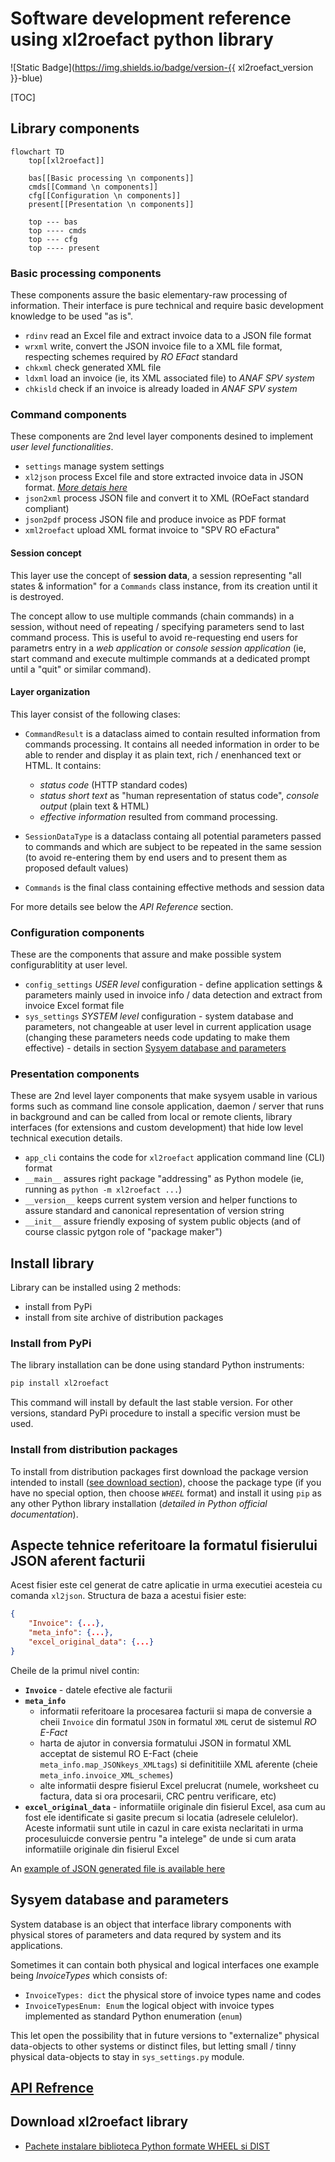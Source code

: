 <!-- NOTE:
- This is the general technical design for `xl2roefact python library` component
- The DLD doc is a tech desc of every module, functions
-->


# Software development reference using xl2roefact python library

![Static Badge](https://img.shields.io/badge/version-{{ xl2roefact_version }}-blue)

[TOC]



## Library components

```mermaid
flowchart TD
    top[[xl2roefact]]

    bas[[Basic processing \n components]]
    cmds[[Command \n components]]
    cfg[[Configuration \n components]]
    present[[Presentation \n components]]

    top --- bas
    top ---- cmds
    top --- cfg
    top ---- present
```



### Basic processing components
These components assure the basic elementary-raw processing of information. Their interface is pure technical and require basic development knowledge to be used "as is".

* `rdinv` read an Excel file and extract invoice data to a JSON file format
* `wrxml`  write, convert the JSON invoice file to a XML file format, respecting schemes required by *RO EFact* standard
* `chkxml` check generated XML file
* `ldxml` load an invoice (ie, its XML associated file) to *ANAF SPV system*
* `chkisld` check if an invoice is already loaded in *ANAF SPV system*

### Command components
These components are 2nd level layer components desined to implement *user level functionalities*.

* `settings` manage system settings
* `xl2json` process Excel file and store extracted invoice data in JSON format. *[More detais here](./invoice_json_model_.md)*
* `json2xml` process JSON file and convert it to XML (ROeFact standard compliant)
* `json2pdf` process JSON file and produce invoice as PDF format
* `xml2roefact` upload XML format invoice to "SPV RO eFactura"

#### Session concept
This layer use the concept of **session data**, a session representing "all states & information" for a `Commands` class instance, from its creation until it is destroyed.

The concept allow to use multiple commands (chain commands) in a session, without need of repeating / specifying parameters send to last command process. This is useful to avoid re-requesting end users for parametrs entry in a *web application* or *console session application* (ie, start command and execute multimple commands at a dedicated prompt until a "quit" or similar command).

#### Layer organization
This layer consist of the following clases:

* `CommandResult` is a dataclass aimed to contain resulted information from commands processing. It contains all needed information in order to be able to render and display it as plain text, rich / enenhanced text or HTML. It contains:
    * *status code* (HTTP standard codes)
    * *status short text* as "human representation of status code", *console output* (plain text & HTML)
    * *effective information*
resulted from command processing.

* `SessionDataType` is a dataclass containg all potential parameters passed to commands and which are subject to be repeated in the same session (to avoid re-entering them by end users and to present them as proposed default values)

* `Commands` is the final class containing effective methods and session data

For more details see below the *API Reference* section.


### Configuration components
These are the components that assure and make possible system configurablitity at user level.

* `config_settings` *USER level* configuration - define application settings & parameters mainly used in invoice info / data detection and extract from invoice Excel format file
* `sys_settings` *SYSTEM level* configuration - system database and parameters, not changeable at user level in current application usage (changing these parameters needs code updating to make them effective) - details in section [Sysyem database and parameters](#sysyem-database-and-parameters)

### Presentation components
These are 2nd level layer components that make sysyem usable in various forms such as command line console application, daemon / server that runs in background and can be called from local or remote clients, library interfaces (for extensions and custom development) that hide low level technical execution details.

* `app_cli` contains the code for `xl2roefact` application command line (CLI) format
* `__main__` assures right package "addressing" as Python modele (ie, running as `python -m xl2roefact ...`)
* `__version__` keeps current system version and helper functions to assure standard and canonical representation of version string
* `__init__` assure friendly exposing of system public objects (and of course classic pytgon role of "package maker")




## Install library
Library can be installed using 2 methods:

* install from PyPi
* install from site archive of distribution packages

### Install from PyPi
The library installation can be done using standard Python instruments:

```bash
pip install xl2roefact
```

This command will install by default the last stable version. For other versions, standard PyPi procedure to  install a specific version must be used.


### Install from distribution packages
To install from distribution packages first download the package version intended to install ([see download section](#download-xl2roefact-library)), choose the package type (if you have no special option, then choose *`WHEEL`* format) and install it using `pip` as any other Python library installation (*detailed in Python official documentation*).





## Aspecte tehnice referitoare la formatul fisierului JSON aferent facturii
Acest fisier este cel generat de catre aplicatie in urma executiei acesteia cu comanda `xl2json`. Structura de baza a acestui fisier este:


```json
{
    "Invoice": {...},
    "meta_info": {...},
    "excel_original_data": {...}
}

```

Cheile de la primul nivel contin:

* **`Invoice`** - datele efective ale facturii
* **`meta_info`**
    * informatii referitoare la procesarea facturii si mapa de conversie a cheii `Invoice` din formatul `JSON` in formatul `XML` cerut de sistemul *RO E-Fact*
    * harta de ajutor in conversia formatului JSON in formatul XML acceptat de sistemul RO E-Fact (cheie `meta_info.map_JSONkeys_XMLtags`) si definititiile XML aferente (cheie `meta_info.invoice_XML_schemes`)
    * alte informatii despre fisierul Excel prelucrat (numele, worksheet cu factura, data si ora procesarii, CRC pentru verificare, etc)
* **`excel_original_data`** - informatiile originale din fisierul Excel, asa cum au fost ele identificate si gasite precum si locatia (adresele celulelor). Aceste informatii sunt utile in cazul in care exista neclaritati in urma procesuluicde conversie pentru "a intelege" de unde si cum arata informatiile originale din fisierul Excel


An [example of JSON generated file is available here](./invoice_json_model_.md)




## Sysyem database and parameters
System database is an object that interface library components with physical stores of parameters and data requred by system and its applications.

Sometimes it can contain both physical and logical interfaces one example being *InvoiceTypes*  which consists of:

* `InvoiceTypes: dict` the physical store of invoice types name and codes
* `InvoiceTypesEnum: Enum` the logical object with invoice types implemented as standard Python enumeration (`enum`)

This let open the possibility that in future versions to "externalize" physical data-objects to other systems or distinct files, but letting small / tinny physical data-objects to stay in `sys_settings.py` module.




## [API Refrence](https://invoicetoroefact.renware.eu/xl2roefact/doc/wrapper_810.05a-xl2roefact_DLD_specs.html)

<!--NOTE: reference using in-profect document
[API Reference](./wrapper_810.05a-xl2roefact_DLD_specs.md)
-->




## Download xl2roefact library

* [Pachete instalare biblioteca Python formate WHEEL si DIST](../../doc_src/downloads.md#format-biblioteca-python)









